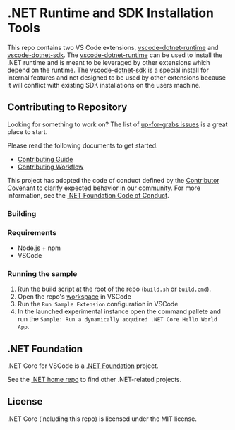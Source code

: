 # .NET Runtime and SDK Installation Tools

This repo contains two VS Code extensions, [vscode-dotnet-runtime](vscode-dotnet-runtime-extension/README.md) and [vscode-dotnet-sdk](vscode-dotnet-sdk-extension/README.md). The [vscode-dotnet-runtime](vscode-dotnet-runtime-extension/README.md) can be used to install the .NET runtime and is meant to be leveraged by other extensions which depend on the runtime. The [vscode-dotnet-sdk](vscode-dotnet-sdk-extension/README.md) is a special install for internal features and not designed to be used by other extensions because it will conflict with existing SDK installations on the users machine.

## Contributing to Repository

Looking for something to work on? The list
of [up-for-grabs issues](https://github.com/dotnet/vscode-dotnet-runtime/labels/up-for-grabs) is a great place to start.

Please read the following documents to get started.

* [Contributing Guide](Documentation/contributing.md)
* [Contributing Workflow](Documentation/contributing-workflow.md)

This project has adopted the code of conduct defined by the [Contributor Covenant](http://contributor-covenant.org/)
to clarify expected behavior in our community. For more information, see the [.NET Foundation Code of Conduct](http://www.dotnetfoundation.org/code-of-conduct).

### Building

### Requirements

- Node.js + npm
- VSCode

### Running the sample

1. Run the build script at the root of the repo (`build.sh` or `build.cmd`).
2. Open the repo's [workspace](vscode-dotnet-runtime.code-workspace) in VSCode
3. Run the `Run Sample Extension` configuration in VSCode
4. In the launched experimental instance open the command pallete and run the `Sample: Run a dynamically acquired .NET Core Hello World App`.

## .NET Foundation

.NET Core for VSCode is a [.NET Foundation](https://www.dotnetfoundation.org/projects) project.

See the [.NET home repo](https://github.com/Microsoft/dotnet) to find other .NET-related projects.

## License

.NET Core (including this repo) is licensed under the MIT license.
